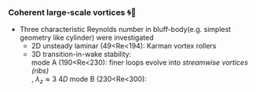 ### Coherent large-scale vortices :cyclone::ocean:
* Three characteristic Reynolds number in bluff-body(e.g. simplest geometry like cylinder) were investigated
  * 2D unsteady laminar (49<Re<194): Karman vortex rollers  <br>
  * 3D transition-in-wake stability: <br>
    mode A (190<Re<230): finer loops evolve into *streamwise vortices (ribs)* <br>, $\lambda_z\approx 3~4D$
    mode B (230<Re<300): 
  
